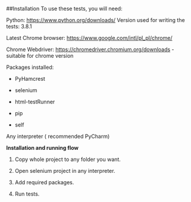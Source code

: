 ##Installation
To use these tests, you will need:

Python: https://www.python.org/downloads/ Version used for writing the tests: 3.8.1

Latest Chrome browser: https://www.google.com/intl/pl_pl/chrome/

Chrome Webdriver: https://chromedriver.chromium.org/downloads - suitable for chrome version

Packages installed: 
* PyHamcrest 
  
* selenium
  
* html-testRunner
  
* pip

* self

Any interpreter ( recommended PyCharm)

**Installation and running flow**

1. Copy whole project to any folder you want.

2. Open selenium project in any interpreter.

3. Add required packages.

4. Run tests.


